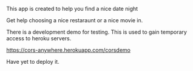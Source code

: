 This app is created to help you find a nice date night

Get help choosing a nice restaraunt or a nice movie in. 

There is a development demo for testing.
This is used to gain temporary access to heroku servers.

https://cors-anywhere.herokuapp.com/corsdemo

Have yet to deploy it.
